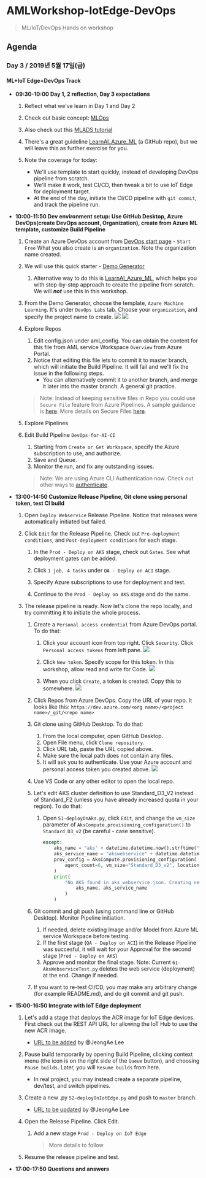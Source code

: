 # AMLWorkshop-IotEdge-DevOps
> ML/IoT/DevOps Hands on workshop

## Agenda
### Day 3 / 2019년 5월 17일(금)

#### ML+IoT Edge+DevOps Track
- **09:30-10:00 Day 1, 2 reflection, Day 3 expectations**
    1. Reflect what we've learn in Day 1 and Day 2

    1. Check out basic concept: [MLOps](https://docs.microsoft.com/en-us/azure/machine-learning/service/concept-model-management-and-deployment)

    1. Also check out this [MLADS tutorial](https://github.com/dem108/AMLWorkshop-IotEdge-DevOps/blob/master/doc/decks/219_Tutorial_MLADS_DevOps_for_AI_Praneet_Dmitry.pdf)

    1. There's a great guideline [LearnAI_Azure_ML](https://github.com/Azure/LearnAI_Azure_ML/tree/master/devops) (a GitHub repo), but we will leave this as further exercise for you. 

    1. Note the coverage for today:
        - We'll use template to start quickly, instead of developing DevOps pipeline from scratch.
        - We'll make it work, test CI/CD, then tweak a bit to use IoT Edge for deployment target.
        - At the end of the day, initiate the CI/CD pipeline with `git commit`, and track the pipeline run. 

- **10:00-11:50 Dev environment setup: Use GitHub Desktop, Azure DevOps(create DevOps account, Organization), create from Azure ML template, customize Build Pipeline**

    1. Create an Azure DevOps account from [DevOps start page](https://azure.microsoft.com/en-us/services/devops/?nav=min) - `Start Free`
        What you also create is an `organization`. Note the organization name created.

    1. We will use this quick starter - [Demo Generator](https://azuredevopsdemogenerator.azurewebsites.net/?name=azure%20machine%20learning)
    
        1. Alternative way to do this is [LearnAI_Azure_ML](https://github.com/Azure/LearnAI_Azure_ML/tree/master/devops), which helps you with step-by-step approach to create the pipeline from scratch. We will ***not*** use this in this workshop.

    1. From the Demo Generator, choose the template, `Azure Machine Learning`. It's under `DevOps Labs` tab. Choose your `organization`, and specify the project name to create. 
        ![](https://raw.githubusercontent.com/dem108/AMLWorkshop-IotEdge-DevOps/master/doc/images/devops-generator-01-create-with-azureml-template.jpg)
        ![](https://raw.githubusercontent.com/dem108/AMLWorkshop-IotEdge-DevOps/master/doc/images/devops-generator-02-create-with-azureml-template.jpg)

    1. Explore Repos
        1. Edit config.json under aml_config. You can obtain the content for this file from AML service Workspace `Overview` from Azure Portal.
        1. Notice that editing this file lets to commit it to master branch, which will initiate the Build Pipeline. It will fail and we'll fix the issue in the following steps.
            - You can alternatively commit it to another branch, and merge it later into the master branch. A general git practice.

        > Note: Instead of keeping sensitive files in Repo you could use `Secure File` feature from Azure Pipelines. A sample guidance is [here](https://github.com/Azure/LearnAI_Azure_ML/blob/master/devops/01-Build.ipynb). More details on Secure Files [here](https://docs.microsoft.com/en-us/azure/devops/pipelines/library/secure-files?view=azure-devops).
    1. Explore Pipelines
    1. Edit Build Pipeline `DevOps-for-AI-CI`
        1. Starting from `Create or Get Workspace`, specify the Azure subscription to use, and authorize.
        1. Save and Queue.
        1. Monitor the run, and fix any outstanding issues.

        > Note: We are using Azure CLI Authentication now. Check out other ways to [authenticate](https://github.com/Azure/MachineLearningNotebooks/blob/master/how-to-use-azureml/manage-azureml-service/authentication-in-azureml/authentication-in-azure-ml.ipynb).

- **13:00-14:50 Customize Release Pipeline, Git clone using personal token, test CI build**

    1. Open `Deploy Webservice` Release Pipeline. Notice that releases were automatically initiated but failed.
    
    1. Click `Edit` for the Release Pipeline. Check out `Pre-deployment conditions`, and `Post-deployment conditions` for each stage.

        1. In the `Prod - Deploy on AKS` stage, check out `Gates`. See what deployment gates can be added.

        1. Click `1 job, 4 tasks` under `QA - Deploy on ACI` stage.

        1. Specify Azure subscriptions to use for deployment and test.

        1. Continue to the `Prod - Deploy on AKS` stage and do the same.

    1. The release pipeline is ready. Now let's clone the repo locally, and try committing it to initiate the whole process.

        1. Create a `Personal access credential` from Azure DevOps portal. To do that:
            1. Click your account icon from top right. Click `Security`. Click `Personal access tokens` from left pane.
            ![](https://raw.githubusercontent.com/dem108/AMLWorkshop-IotEdge-DevOps/master/doc/images/devops-git-clone-your-repo-create-personal-token1.jpg)

            1. Click `New token`. Specify scope for this token. In this workshop, allow read and write for Code.
            ![](https://raw.githubusercontent.com/dem108/AMLWorkshop-IotEdge-DevOps/master/doc/images/devops-git-clone-your-repo-create-personal-token2.jpg)

            1. When you click `Create`, a token is created. Copy this to somewhere.
            ![](https://raw.githubusercontent.com/dem108/AMLWorkshop-IotEdge-DevOps/master/doc/images/devops-git-clone-your-repo-create-personal-token3.jpg)

        1. Click Repos from Azure DevOps. Copy the URL of your repo. It looks like this:
            `https://dev.azure.com/<org name>/<project name>/_git/<repo name>`

        1. Git clone using GitHub Desktop. To do that:
            1. From the local computer, open GitHub Desktop.
            1. Open File menu, click `Clone repository`.
            1. Click URL tab, paste the URL copied above.
            1. Make sure the local path does not contain any files.
            1. It will ask you to authenticate. Use your Azure account and personal access token you created above.
            ![](https://raw.githubusercontent.com/dem108/AMLWorkshop-IotEdge-DevOps/master/doc/images/devops-git-clone-your-repo-with-personal-token.jpg)

        1. Use VS Code or any other editor to open the local repo.
        
        1. Let's edit AKS cluster definition to use Standard_D3_V2 instead of Standard_F2 (unless you have already increased quota in your region). To do that:

            1. Open `51-deployOnAks.py`, click `Edit`, and change the `vm_size` parameter of `AksCompute.provisioning_configuration()` to `Standard_D3_v2` (be careful - case sensitive).

                ```python
                except:
                    aks_name = "aks" + datetime.datetime.now().strftime("%m%d%H")
                    aks_service_name = "akswebservice" + datetime.datetime.now().strftime("%m%d%H")
                    prov_config = AksCompute.provisioning_configuration(
                        agent_count=6, vm_size="Standard_D3_v2", location="eastus"
                    )
                    print(
                        "No AKS found in aks_webservice.json. Creating new Aks: {} and AKS Webservice: {}".format(
                            aks_name, aks_service_name
                        )
                    )
                ```
        
        1. Git commit and git push (using command line or GitHub Desktop). Monitor Pipeline initiation.
            1. If needed, delete existing Image and/or Model from Azure ML service Workspace before testing.
            1. If the first stage (`QA - Deploy on ACI`) in the Release Pipeline was succesful, it will wait for your Approval for the second stage (`Prod - Deploy on AKS`)
            1. Approve and monitor the final stage.
                Note: Current `61-AksWebserviceTest.py` deletes the web service (deployment) at the end. Change if needed.

        1. If you want to re-test CI/CD, you may make any arbitrary change (for example README.md), and do git commit and git push. 

- **15:00-16:50 Integrate with IoT Edge deployment**

    1. Let's add a stage that deploys the ACR image for IoT Edge devices. First check out the REST API URL for allowing the IoT Hub to use the new ACR image.
        - [URL to be added]() by @JeongAe Lee
    
    1. Pause build temporarily by opening Build Pipeline, clicking context menu (the icon is on the right side of the `Queue` button), and choosing `Pause builds`. Later, you will `Resume builds` from here.
        - In real project, you may instead create a separate pipeline, dev/test, and switch pipelines.

    1. Create a new .py `52-deployOnIotEdge.py` and push to `master` branch.
        - [URL to be updated]() by @JeongAe Lee
    
    1. Open the Release Pipeline. Click Edit.
        1. Add a new stage `Prod - Deploy on IoT Edge`
            > More details to follow

    1. Resume the release pipeline and test.

- **17:00-17:50 Questions and answers**


